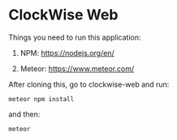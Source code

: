# ClockWise Web

Things you need to run this application:

1. NPM: https://nodejs.org/en/

2. Meteor: https://www.meteor.com/


After cloning this, go to clockwise-web and run:

`meteor npm install`

 and then:
 
 `meteor`
